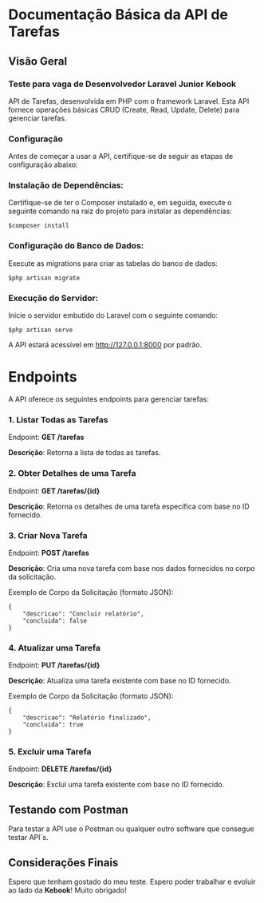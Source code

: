 
# Documentação Básica da API de Tarefas

## Visão Geral
### Teste para vaga de Desenvolvedor Laravel Junior Kebook
API de Tarefas, desenvolvida em PHP com o framework Laravel. Esta API fornece operações básicas CRUD (Create, Read, Update, Delete) para gerenciar tarefas.

### Configuração
Antes de começar a usar a API, certifique-se de seguir as etapas de configuração abaixo:

### Instalação de Dependências:
Certifique-se de ter o Composer instalado e, em seguida, execute o seguinte comando na raiz do projeto para instalar as dependências:

```
$composer install
```

### Configuração do Banco de Dados:
Execute as migrations para criar as tabelas do banco de dados:

```
$php artisan migrate
```

### Execução do Servidor:
Inicie o servidor embutido do Laravel com o seguinte comando:
```
$php artisan serve
```

A API estará acessível em http://127.0.0.1:8000 por padrão.

# Endpoints
A API oferece os seguintes endpoints para gerenciar tarefas:

### 1. Listar Todas as Tarefas
Endpoint: **GET /tarefas**

**Descrição**: Retorna a lista de todas as tarefas.

### 2. Obter Detalhes de uma Tarefa
Endpoint: **GET /tarefas/{id}**

**Descrição**: Retorna os detalhes de uma tarefa específica com base no ID fornecido.

### 3. Criar Nova Tarefa
Endpoint: **POST /tarefas**

**Descrição**: Cria uma nova tarefa com base nos dados fornecidos no corpo da solicitação.

Exemplo de Corpo da Solicitação (formato JSON):
```
{
    "descricao": "Concluir relatório",
    "concluida": false
}
```

### 4. Atualizar uma Tarefa
Endpoint: **PUT /tarefas/{id}**

**Descrição**: Atualiza uma tarefa existente com base no ID fornecido.

Exemplo de Corpo da Solicitação (formato JSON):
```
{
    "descricao": "Relatório finalizado",
    "concluida": true
}
```

### 5. Excluir uma Tarefa
Endpoint: **DELETE /tarefas/{id}**

**Descrição**: Exclui uma tarefa existente com base no ID fornecido.

## Testando com Postman
Para testar a API use o Postman ou qualquer outro software que consegue testar API´s.

## Considerações Finais
Espero que tenham gostado do meu teste. Espero poder trabalhar e evoluir ao lado da **Kebook**!
Muito obrigado!
